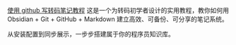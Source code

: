 [使用 github 写转码笔记教程](使用%20github%20写转码笔记教程.md)
这是一个为转码初学者设计的实用教程，教你如何用 Obsidian + Git + GitHub + Markdown 建立高效、可备份、可分享的笔记系统。

从安装配置到同步展示，一步步搭建属于你的程序员知识库。